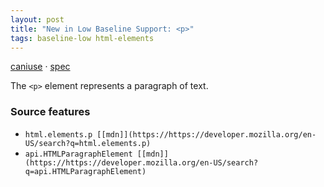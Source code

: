 ```yaml
---
layout: post
title: "New in Low Baseline Support: <p>"
tags: baseline-low html-elements
---
```


[caniuse](https://caniuse.com/?search=p) · [spec](https://html.spec.whatwg.org/multipage/grouping-content.html#the-p-element)

The `<p>` element represents a paragraph of text.

### Source features

- ``html.elements.p [[mdn]](https://https://developer.mozilla.org/en-US/search?q=html.elements.p)``
- ``api.HTMLParagraphElement [[mdn]](https://https://developer.mozilla.org/en-US/search?q=api.HTMLParagraphElement)``

